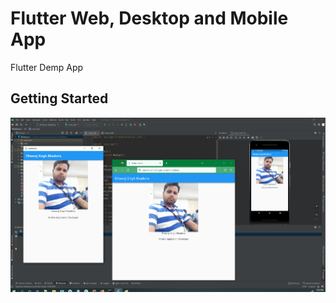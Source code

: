 # Flutter Web, Desktop and Mobile App

Flutter Demp App

## Getting Started

![image description](fluttterDesktop.png)
